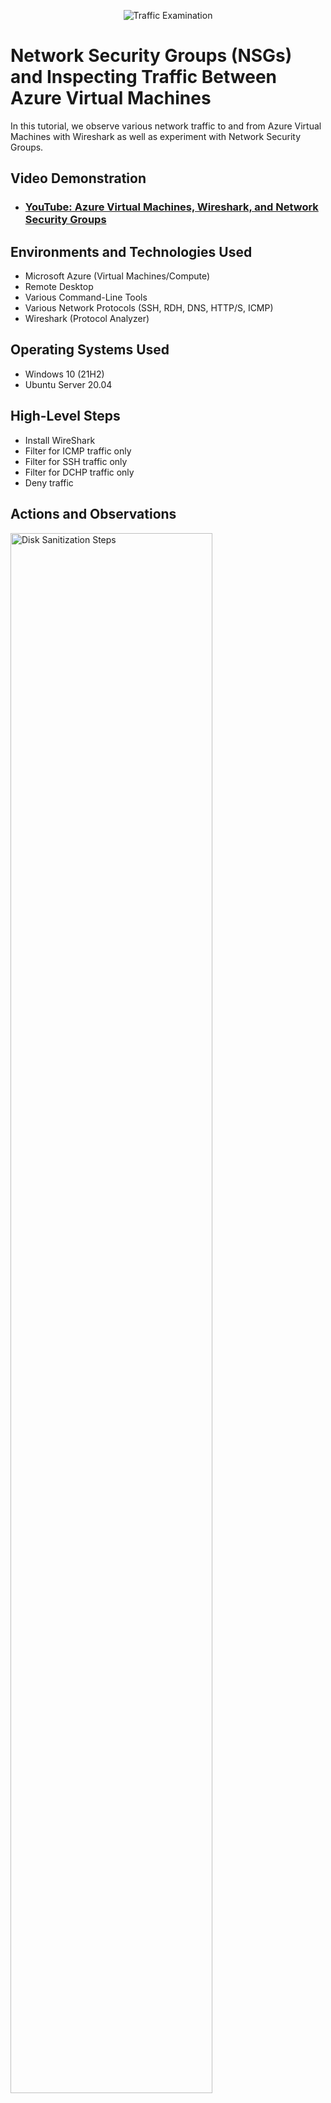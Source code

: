 <p align="center">
<img src="https://i.imgur.com/Ua7udoS.png" alt="Traffic Examination"/>
</p>

<h1>Network Security Groups (NSGs) and Inspecting Traffic Between Azure Virtual Machines</h1>
In this tutorial, we observe various network traffic to and from Azure Virtual Machines with Wireshark as well as experiment with Network Security Groups. <br />


<h2>Video Demonstration</h2>

- ### [YouTube: Azure Virtual Machines, Wireshark, and Network Security Groups](https://www.youtube.com)

<h2>Environments and Technologies Used</h2>

- Microsoft Azure (Virtual Machines/Compute)
- Remote Desktop
- Various Command-Line Tools
- Various Network Protocols (SSH, RDH, DNS, HTTP/S, ICMP)
- Wireshark (Protocol Analyzer)

<h2>Operating Systems Used </h2>

- Windows 10 (21H2)
- Ubuntu Server 20.04

<h2>High-Level Steps</h2>

- Install WireShark
- Filter for ICMP traffic only
- Filter for SSH traffic only
- Filter for DCHP traffic only
- Deny traffic 

<h2>Actions and Observations</h2>

<p>
<img src="https://i.imgur.com/WdjgGJp.png" height="80%" width="80%" alt="Disk Sanitization Steps"/>
</p>
<p>
 Installing wireshark in order to watch traffic.
</p>
<br />

<p>
<img src="https://i.imgur.com/oBm2TxG.png" height="80%" width="80%" alt="Disk Sanitization Steps"/>
</p>
<p>
I opened powershell then pinged my VM's private ip address. Afterwards, I used wireshark to traffic the ICMP
</p>
<br />

<p>
<img src="https://i.imgur.com/sfdDMJt.png" height="80%" width="80%" alt="Disk Sanitization Steps"/>
</p>
<p>
I restarted the current capture and then filtered for ssh.
</p>
<br />
